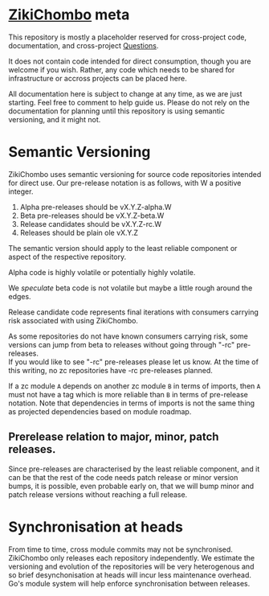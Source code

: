 # [ZikiChombo](http://zikichombo.org) meta
This repository is mostly a placeholder reserved for cross-project code,
documentation, and cross-project [Questions](https://github.com/zikichombo/meta/issues/1).

It does not contain code intended for direct consumption, though you are welcome if 
you wish.  Rather, any code which needs to be shared for infrastructure or accross
projects can be placed here.

All documentation here is subject to change at any time, as we are just starting.  Feel free
to comment to help guide us.  Please do not rely on the documentation for planning 
until this repository is using semantic versioning, and it might not.

# Semantic Versioning
ZikiChombo uses semantic versioning for source code repositories intended for direct
use.  Our pre-release notation is as follows, with W a positive integer.

1. Alpha pre-releases should be vX.Y.Z-alpha.W
1. Beta pre-releases should be vX.Y.Z-beta.W
1. Release candidates should be vX.Y.Z-rc.W
1. Releases should be plain ole vX.Y.Z

The semantic version should apply to the least reliable component or aspect of the respective
repository.

Alpha code is highly volatile or potentially highly volatile.

We _speculate_ beta code is not volatile but maybe a little rough around the edges.

Release candidate code represents final iterations with consumers carrying 
risk associated with using ZikiChombo. 

As some repositories do not have known consumers carrying risk, some versions
can jump from beta to releases without going through "-rc" pre-releases.  
If you would like to see "-rc" pre-releases please let us know.  At the time of 
this writing, no zc repositories have -rc pre-releases planned.

If a zc module `A` depends on another zc module `B` in terms of imports, then 
`A` must not have a tag which is more reliable than `B` in terms of pre-release
notation. Note that dependencies in terms of imports is not the same thing 
as projected dependencies based on module roadmap.

## Prerelease relation to major, minor, patch releases.
Since pre-releases are characterised by the least reliable component,
and it can be that the rest of the code needs patch release or minor
version bumps, it is possible, even probable early on, that we will bump 
minor and patch release versions without reaching a full release.



# Synchronisation at heads
From time to time, cross module commits may not be synchronised.  ZikiChombo
only releases each repository independently.  We estimate the versioning and
evolution of the repositories will be very heterogenous and so brief 
desynchonisation at heads will incur less maintenance overhead.  Go's module
system will help enforce synchronisation between releases.






